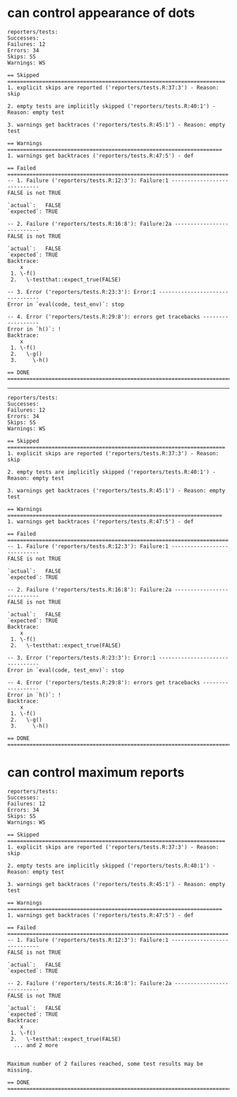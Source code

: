 # can control appearance of dots

    reporters/tests: 
    Successes: .
    Failures: 12
    Errors: 34
    Skips: SS
    Warnings: WS
    
    == Skipped =====================================================================
    1. explicit skips are reported ('reporters/tests.R:37:3') - Reason: skip
    
    2. empty tests are implicitly skipped ('reporters/tests.R:40:1') - Reason: empty test
    
    3. warnings get backtraces ('reporters/tests.R:45:1') - Reason: empty test
    
    == Warnings ====================================================================
    1. warnings get backtraces ('reporters/tests.R:47:5') - def
    
    == Failed ======================================================================
    -- 1. Failure ('reporters/tests.R:12:3'): Failure:1 ----------------------------
    FALSE is not TRUE
    
    `actual`:   FALSE
    `expected`: TRUE 
    
    -- 2. Failure ('reporters/tests.R:16:8'): Failure:2a ---------------------------
    FALSE is not TRUE
    
    `actual`:   FALSE
    `expected`: TRUE 
    Backtrace:
        x
     1. \-f()
     2.   \-testthat::expect_true(FALSE)
    
    -- 3. Error ('reporters/tests.R:23:3'): Error:1 --------------------------------
    Error in `eval(code, test_env)`: stop
    
    -- 4. Error ('reporters/tests.R:29:8'): errors get tracebacks ------------------
    Error in `h()`: !
    Backtrace:
        x
     1. \-f()
     2.   \-g()
     3.     \-h()
    
    == DONE ========================================================================

---

    reporters/tests: 
    Successes: 
    Failures: 12
    Errors: 34
    Skips: SS
    Warnings: WS
    
    == Skipped =====================================================================
    1. explicit skips are reported ('reporters/tests.R:37:3') - Reason: skip
    
    2. empty tests are implicitly skipped ('reporters/tests.R:40:1') - Reason: empty test
    
    3. warnings get backtraces ('reporters/tests.R:45:1') - Reason: empty test
    
    == Warnings ====================================================================
    1. warnings get backtraces ('reporters/tests.R:47:5') - def
    
    == Failed ======================================================================
    -- 1. Failure ('reporters/tests.R:12:3'): Failure:1 ----------------------------
    FALSE is not TRUE
    
    `actual`:   FALSE
    `expected`: TRUE 
    
    -- 2. Failure ('reporters/tests.R:16:8'): Failure:2a ---------------------------
    FALSE is not TRUE
    
    `actual`:   FALSE
    `expected`: TRUE 
    Backtrace:
        x
     1. \-f()
     2.   \-testthat::expect_true(FALSE)
    
    -- 3. Error ('reporters/tests.R:23:3'): Error:1 --------------------------------
    Error in `eval(code, test_env)`: stop
    
    -- 4. Error ('reporters/tests.R:29:8'): errors get tracebacks ------------------
    Error in `h()`: !
    Backtrace:
        x
     1. \-f()
     2.   \-g()
     3.     \-h()
    
    == DONE ========================================================================

# can control maximum reports

    reporters/tests: 
    Successes: .
    Failures: 12
    Errors: 34
    Skips: SS
    Warnings: WS
    
    == Skipped =====================================================================
    1. explicit skips are reported ('reporters/tests.R:37:3') - Reason: skip
    
    2. empty tests are implicitly skipped ('reporters/tests.R:40:1') - Reason: empty test
    
    3. warnings get backtraces ('reporters/tests.R:45:1') - Reason: empty test
    
    == Warnings ====================================================================
    1. warnings get backtraces ('reporters/tests.R:47:5') - def
    
    == Failed ======================================================================
    -- 1. Failure ('reporters/tests.R:12:3'): Failure:1 ----------------------------
    FALSE is not TRUE
    
    `actual`:   FALSE
    `expected`: TRUE 
    
    -- 2. Failure ('reporters/tests.R:16:8'): Failure:2a ---------------------------
    FALSE is not TRUE
    
    `actual`:   FALSE
    `expected`: TRUE 
    Backtrace:
        x
     1. \-f()
     2.   \-testthat::expect_true(FALSE)
      ... and 2 more
    
    
    Maximum number of 2 failures reached, some test results may be missing.
    
    == DONE ========================================================================

